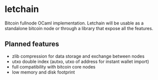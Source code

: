 # letchain

Bitcoin fullnode OCaml implementation. 
Letchain will be usable as a standalone bitcoin node or through a library that expose all the features.


## Planned features

- zlib compression for data storage and exchange between nodes
- utxo double index (autxo, utxo of address for instant wallet import)
- full compatibility with bitcoin core nodes
- low memory and disk footprint